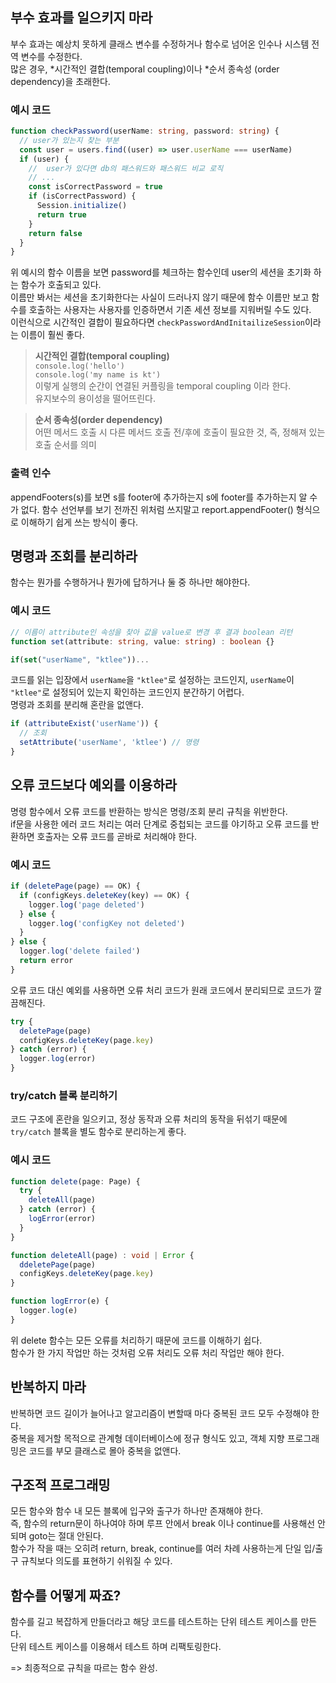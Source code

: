 ## 부수 효과를 일으키지 마라

부수 효과는 예상치 못하게 클래스 변수를 수정하거나 함수로 넘어온 인수나 시스템 전역 변수를 수정한다.  
많은 경우, *시간적인 결합(temporal coupling)이나 *순서 종속성 (order dependency)을 초래한다.

### 예시 코드

```ts
function checkPassword(userName: string, password: string) {
  // user가 있는지 찾는 부분
  const user = users.find((user) => user.userName === userName)
  if (user) {
    //  user가 있다면 db의 패스워드와 패스워드 비교 로직
    // ...
    const isCorrectPassword = true
    if (isCorrectPassword) {
      Session.initialize()
      return true
    }
    return false
  }
}
```

위 예시의 함수 이름을 보면 password를 체크하는 함수인데 user의 세션을 초기화 하는 함수가 호출되고 있다.  
이름만 봐서는 세션을 초기화한다는 사실이 드러나지 않기 때문에 함수 이름만 보고 함수를 호출하는 사용자는 사용자를 인증하면서 기존 세션 정보를 지워버릴 수도 있다.  
이런식으로 시간적인 결합이 필요하다면 `checkPasswordAndInitailizeSession`이라는 이름이 훨씬 좋다.

> **시간적인 결합(temporal coupling)**  
> `console.log('hello')`  
> `console.log('my name is kt')`  
> 이렇게 실행의 순간이 연결된 커플링을 temporal coupling 이라 한다.  
> 유지보수의 용이성을 떨어뜨린다.

> **순서 종속성(order dependency)**  
> 어떤 메서드 호출 시 다른 메서드 호출 전/후에 호출이 필요한 것, 즉, 정해져 있는 호출 순서를 의미

### 출력 인수

appendFooters(s)를 보면 s를 footer에 추가하는지 s에 footer를 추가하는지 알 수가 없다. 함수 선언부를 보기 전까진
위처럼 쓰지말고 report.appendFooter() 형식으로 이해하기 쉽게 쓰는 방식이 좋다.

## 명령과 조회를 분리하라

함수는 뭔가를 수행하거나 뭔가에 답하거나 둘 중 하나만 해야한다.

### 예시 코드

```ts
// 이름이 attribute인 속성을 찾아 값을 value로 변경 후 결과 boolean 리턴
function set(attribute: string, value: string) : boolean {}

if(set("userName", "ktlee"))...
```

코드를 읽는 입장에서 `userName`을 `"ktlee"`로 설정하는 코드인지, `userName`이 `"ktlee"`로 설정되어 있는지 확인하는 코드인지 분간하기 어렵다.  
명령과 조회를 분리해 혼란을 없앤다.

```ts
if (attributeExist('userName')) {
  // 조회
  setAttribute('userName', 'ktlee') // 명령
}
```

## 오류 코드보다 예외를 이용하라

명령 함수에서 오류 코드를 반환하는 방식은 명령/조회 분리 규칙을 위반한다.  
if문을 사용한 에러 코드 처리는 여러 단계로 중첩되는 코드를 야기하고 오류 코드를 반환하면 호출자는 오류 코드를 곧바로 처리해야 한다.

### 예시 코드

```ts
if (deletePage(page) == OK) {
  if (configKeys.deleteKey(key) == OK) {
    logger.log('page deleted')
  } else {
    logger.log('configKey not deleted')
  }
} else {
  logger.log('delete failed')
  return error
}
```

오류 코드 대신 예외를 사용하면 오류 처리 코드가 원래 코드에서 분리되므로 코드가 깔끔해진다.

```ts
try {
  deletePage(page)
  configKeys.deleteKey(page.key)
} catch (error) {
  logger.log(error)
}
```

### try/catch 블록 분리하기

코드 구조에 혼란을 일으키고, 정상 동작과 오류 처리의 동작을 뒤섞기 때문에 `try/catch` 블록을 별도 함수로 분리하는게 좋다.

### 예시 코드

```ts
function delete(page: Page) {
  try {
    deleteAll(page)
  } catch (error) {
    logError(error)
  }
}

function deleteAll(page) : void | Error {
  ddeletePage(page)
  configKeys.deleteKey(page.key)
}

function logError(e) {
  logger.log(e)
}

```

위 delete 함수는 모든 오류를 처리하기 때문에 코드를 이해하기 쉽다.  
함수가 한 가지 작업만 하는 것처럼 오류 처리도 오류 처리 작업만 해야 한다.

## 반복하지 마라

반복하면 코드 길이가 늘어나고 알고리즘이 변할때 마다 중복된 코드 모두 수정해야 한다.  
중복을 제거할 목적으로 관계형 데이터베이스에 정규 형식도 있고, 객체 지향 프로그래밍은 코드를 부모 클래스로 몰아 중복을 없앤다.

## 구조적 프로그래밍

모든 함수와 함수 내 모든 블록에 입구와 출구가 하나만 존재해야 한다.  
즉, 함수의 return문이 하나여야 하며 루프 안에서 break 이나 continue를 사용해선 안되며 goto는 절대 안된다.  
함수가 작을 때는 오히려 return, break, continue를 여러 차례 사용하는게 단일 입/출구 규칙보다 의도를 표현하기 쉬워질 수 있다.

## 함수를 어떻게 짜죠?

함수를 길고 복잡하게 만들더라고 해당 코드를 테스트하는 단위 테스트 케이스를 만든다.  
단위 테스트 케이스를 이용해서 테스트 하며 리팩토링한다.

=> 최종적으로 규칙을 따르는 함수 완성.
